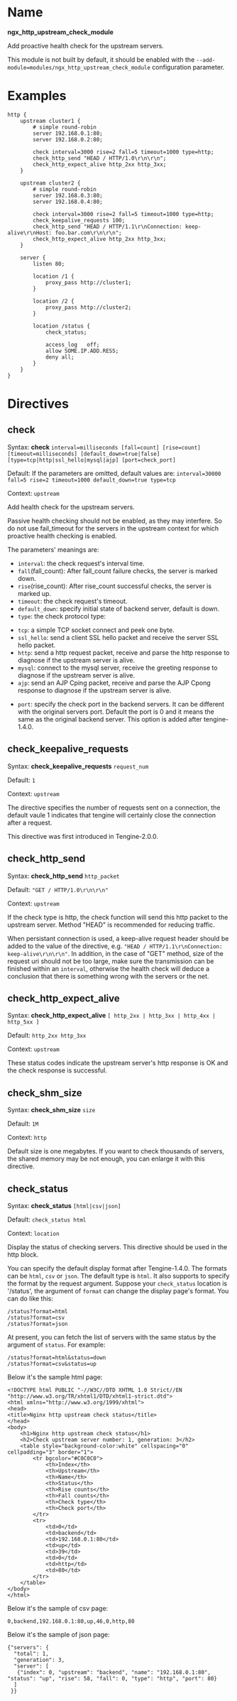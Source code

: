 # Name #

**ngx\_http\_upstream\_check\_module**

Add proactive health check for the upstream servers.

This module is not built by default, it should be enabled with the `--add-module=modules/ngx_http_upstream_check_module` configuration parameter.

# Examples #

	http {
		upstream cluster1 {
			# simple round-robin
			server 192.168.0.1:80;
			server 192.168.0.2:80;

			check interval=3000 rise=2 fall=5 timeout=1000 type=http;
			check_http_send "HEAD / HTTP/1.0\r\n\r\n";
			check_http_expect_alive http_2xx http_3xx;
		}

		upstream cluster2 {
			# simple round-robin
			server 192.168.0.3:80;
			server 192.168.0.4:80;

			check interval=3000 rise=2 fall=5 timeout=1000 type=http;
			check_keepalive_requests 100;
			check_http_send "HEAD / HTTP/1.1\r\nConnection: keep-alive\r\nHost: foo.bar.com\r\n\r\n";
			check_http_expect_alive http_2xx http_3xx;
		}

		server {
			listen 80;

			location /1 {
				proxy_pass http://cluster1;
			}

			location /2 {
				proxy_pass http://cluster2;
			}

			location /status {
				check_status;

				access_log   off;
				allow SOME.IP.ADD.RESS;
				deny all;
			}
		}
	}

# Directives #

## check ##

Syntax: **check** `interval=milliseconds [fall=count] [rise=count] [timeout=milliseconds] [default_down=true|false] [type=tcp|http|ssl_hello|mysql|ajp] [port=check_port]`

Default: If the parameters are omitted, default values are: `interval=30000 fall=5 rise=2 timeout=1000 default_down=true type=tcp`

Context: `upstream`

Add health check for the upstream servers.

Passive health checking should not be enabled, as they may interfere. So do not use fail_timeout for the servers in the upstream context for which proactive health checking is enabled.

The parameters' meanings are:

* `interval`: the check request's interval time.
* `fall`(fall\_count): After fall\_count failure checks, the server is marked down.
* `rise`(rise\_count): After rise\_count successful checks, the server is marked up.
* `timeout`: the check request's timeout.
* `default_down`: specify initial state of backend server, default is down.
* `type`: the check protocol type:
 - `tcp`: a simple TCP socket connect and peek one byte.
 - `ssl_hello`: send a client SSL hello packet and receive the server SSL hello packet.
 - `http`: send a http request packet, receive and parse the http response to diagnose if the upstream server is alive.
 - `mysql`: connect to the mysql server, receive the greeting response to diagnose if the upstream server is alive.
 - `ajp`: send an AJP Cping packet, receive and parse the AJP Cpong response to diagnose if the upstream server is alive.
* `port`: specify the check port in the backend servers. It can be different with the original servers port. Default the port is 0 and it means the same as the original backend server. This option is added after tengine-1.4.0.

## check\_keepalive\_requests ##

Syntax: **check\_keepalive\_requests** `request_num`

Default: `1`

Context: `upstream`

The directive specifies the number of requests sent on a connection, the default vaule 1 indicates that tengine will certainly close the connection after a request.

This directive was first introduced in Tengine-2.0.0.

## check\_http\_send ##

Syntax: **check\_http\_send** `http_packet`

Default: `"GET / HTTP/1.0\r\n\r\n"`

Context: `upstream`

If the check type is http, the check function will send this http packet to the upstream server. Method "HEAD" is recommended for reducing traffic.

When persistant connection is used, a keep-alive request header should be added to the value of the directive, e.g. `"HEAD / HTTP/1.1\r\nConnection: keep-alive\r\n\r\n"`.
In addition, in the case of "GET" method, size of the request uri should not be too large, make sure the transmission can be finished within an `interval`, otherwise the health check will deduce a conclusion that there is something wrong with the servers or the net. 

## check\_http\_expect\_alive ##

Syntax: **check\_http\_expect\_alive** `[ http_2xx | http_3xx | http_4xx | http_5xx ]`

Default: `http_2xx http_3xx`

Context: `upstream`

These status codes indicate the upstream server's http response is OK and the check response is successful.

## check\_shm\_size ##

Syntax: **check\_shm\_size** `size`

Default: `1M`

Context: `http`

Default size is one megabytes. If you want to check thousands of servers, the shared memory may be not enough, you can enlarge it with this directive.

## check\_status ##

Syntax: **check\_status** `[html|csv|json]`

Default: `check_status html`

Context: `location`

Display the status of checking servers. This directive should be used in the http block.

You can specify the default display format after Tengine-1.4.0. The formats can be `html`, `csv` or `json`. The default type is `html`. It also supports to specify the format by the request argument. Suppose your `check_status` location is '/status', the argument of `format` can change the display page's format. You can do like this:

    /status?format=html
    /status?format=csv
    /status?format=json

At present, you can fetch the list of servers with the same status by the argument of `status`. For example:

    /status?format=html&status=down
    /status?format=csv&status=up


Below it's the sample html page:

    <!DOCTYPE html PUBLIC "-//W3C//DTD XHTML 1.0 Strict//EN
    "http://www.w3.org/TR/xhtml1/DTD/xhtml1-strict.dtd">
    <html xmlns="http://www.w3.org/1999/xhtml">
    <head>
    <title>Nginx http upstream check status</title>
    </head>
    <body>
        <h1>Nginx http upstream check status</h1>
        <h2>Check upstream server number: 1, generation: 3</h2>
        <table style="background-color:white" cellspacing="0"        cellpadding="3" border="1">
            <tr bgcolor="#C0C0C0">
                <th>Index</th>
                <th>Upstream</th>
                <th>Name</th>
                <th>Status</th>
                <th>Rise counts</th>
                <th>Fall counts</th>
                <th>Check type</th>
                <th>Check port</th>
            </tr>
            <tr>
                <td>0</td>
                <td>backend</td>
                <td>192.168.0.1:80</td>
                <td>up</td>
                <td>39</td>
                <td>0</td>
                <td>http</td>
                <td>80</td>
            </tr>
        </table>
    </body>
    </html>

Below it's the sample of csv page:

    0,backend,192.168.0.1:80,up,46,0,http,80

Below it's the sample of json page:

    {"servers": {
      "total": 1,
      "generation": 3,
      "server": [
       {"index": 0, "upstream": "backend", "name": "192.168.0.1:80", "status": "up", "rise": 58, "fall": 0, "type": "http", "port": 80}
      ]
     }}


